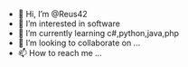 - 👋 Hi, I’m @Reus42
- 👀 I’m interested in software
- 🌱 I’m currently learning c#,python,java,php
- 💞️ I’m looking to collaborate on ...
- 📫 How to reach me ...

<!---
Reus42/Reus42 is a ✨ special ✨ repository because its `README.md` (this file) appears on your GitHub profile.
You can click the Preview link to take a look at your changes.
--->
